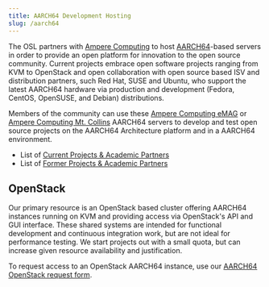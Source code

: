 ```yaml
---
title: AARCH64 Development Hosting
slug: /aarch64
---
```


The OSL partners with [Ampere Computing](http://amperecomputing.com/) to host
[AARCH64](https://en.wikipedia.org/wiki/ARM_architecture#AArch64)-based servers in order to provide an open platform for
innovation to the open source community. Current projects embrace open software projects ranging from KVM to OpenStack
and open collaboration with open source based ISV and distribution partners, such Red Hat, SUSE and Ubuntu, who support
the latest AARCH64 hardware via production and development (Fedora, CentOS, OpenSUSE, and Debian) distributions.

Members of the community can use these [Ampere Computing eMAG](https://en.wikichip.org/wiki/ampere_computing/emag) or
[Ampere Computing Mt. Collins](https://amperecomputing.com/systems/altra/2u-mt-collins-2s-sas-3.5) AARCH64 servers to
develop and test open source projects on the AARCH64 Architecture platform and in a AARCH64 environment.

- List of [Current Projects & Academic Partners](/services/aarch64/current-projects)
- List of [Former Projects & Academic Partners](/services/aarch64/former-projects)

## OpenStack

Our primary resource is an OpenStack based cluster offering AARCH64 instances running on KVM and providing access via
OpenStack's API and GUI interface. These shared systems are intended for functional development and continuous
integration work, but are not ideal for performance testing. We start projects out with a small quota, but can increase
given resource availability and justification.

To request access to an OpenStack AARCH64 instance, use our
[AARCH64 OpenStack request form](/services/aarch64/request_hosting).
